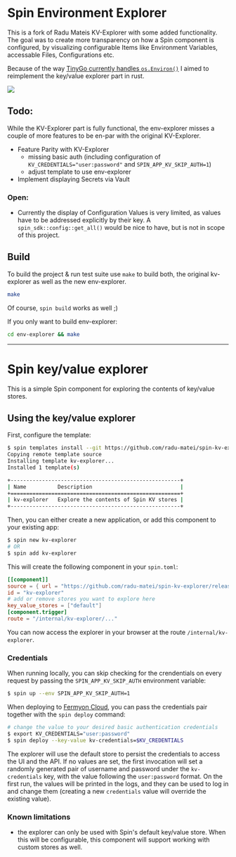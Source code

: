 # Spin Environment Explorer

This is a fork of Radu Mateis KV-Explorer with some added functionality. The goal was to create more transparency on how a Spin component is configured, by visualizing configurable Items like Environment Variables, accessable Files, Configurations etc.

Because of the way [TinyGo currently handles `os.Environ()`](https://github.com/fermyon/spin/issues/1259) I aimed to reimplement the key/value explorer part in rust.

![](./img/env-explorer.gif)

## Todo:

While the KV-Explorer part is fully functional, the env-explorer misses a couple of more features to be en-par with the original KV-Explorer.

- Feature Parity with KV-Explorer
  - missing basic auth (including configuration of `KV_CREDENTIALS="user:password"` and `SPIN_APP_KV_SKIP_AUTH=1`)
  - adjust template to use env-explorer
- Implement displaying Secrets via Vault

### Open:
- Currently the display of Configuration Values is very limited, as values have to be addressed explicitly by their key. A `spin_sdk::config::get_all()` would be nice to have, but is not in scope of this project.

## Build

To build the project & run test suite use `make` to build both, the original kv-explorer as well as the new env-explorer.

```bash
make
```

Of course, `spin build` works as well ;)

If you only want to build env-explorer:

```bash
cd env-explorer && make
```

---

# Spin key/value explorer

This is a simple Spin component for exploring the contents of key/value stores.

## Using the key/value explorer

First, configure the template:

```bash
$ spin templates install --git https://github.com/radu-matei/spin-kv-explorer
Copying remote template source
Installing template kv-explorer...
Installed 1 template(s)

+------------------------------------------------------+
| Name          Description                            |
+======================================================+
| kv-explorer   Explore the contents of Spin KV stores |
+------------------------------------------------------+
```

Then, you can either create a new application, or add this component to your existing app:

```bash
$ spin new kv-explorer
# OR
$ spin add kv-explorer
```

This will create the following component in your `spin.toml`:

```toml
[[component]]
source = { url = "https://github.com/radu-matei/spin-kv-explorer/releases/download/<latest-release>/spin-kv-explorer.wasm", digest = "sha256:aaa" }
id = "kv-explorer"
# add or remove stores you want to explore here
key_value_stores = ["default"]
[component.trigger]
route = "/internal/kv-explorer/..."
```

You can now access the explorer in your browser at the route `/internal/kv-explorer`.

### Credentials

When running locally, you can skip checking for the crendentials on every request by passing the `SPIN_APP_KV_SKIP_AUTH` environment variable:

```bash
$ spin up --env SPIN_APP_KV_SKIP_AUTH=1
```

When deploying to [Fermyon Cloud](https://fermyon.com/cloud), you can pass the credentials pair together with the `spin deploy` command:

```bash
# change the value to your desired basic authentication credentials
$ export KV_CREDENTIALS="user:password"
$ spin deploy --key-value kv-credentials=$KV_CREDENTIALS
```

The explorer will use the default store to persist the credentials to access the UI and the API. If no values are set, the first invocation will set a randomly generated pair of username and password under the `kv-credentials` key, with the value following the `user:password` format. On the first run, the values will be printed in the logs, and they can be used to log in and change them (creating a new `credentials` value will override the existing value).

### Known limitations

- the explorer can only be used with Spin's default key/value store. When this will be configurable, this component will support working with custom stores as well.
